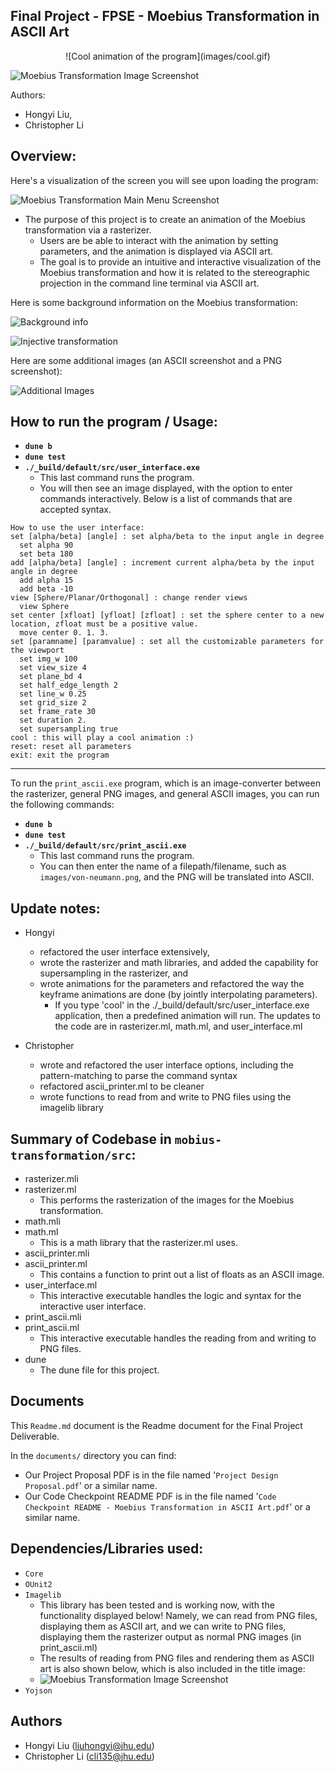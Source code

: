 Final Project - FPSE - Moebius Transformation in ASCII Art
--------------------------------

<p align=center>![Cool animation of the program](images/cool.gif)</p>

![Moebius Transformation Image Screenshot](images/moebius-presentation-screenshot.png)


Authors:
- Hongyi Liu,
- Christopher Li

## Overview:

Here's a visualization of the screen you will see upon loading the program:

![Moebius Transformation Main Menu Screenshot](images/ascii-main-menu.png)

- The purpose of this project is to create an animation of the Moebius transformation via a rasterizer.
  - Users are be able to interact with the animation by setting parameters, and the animation is displayed via ASCII art.
  - The goal is to provide an intuitive and interactive visualization of the Moebius transformation and how it is related to the stereographic projection in the command line terminal via ASCII art.

Here is some background information on the Moebius transformation:

![Background info](images/background-slide.png)

![Injective transformation](images/injective.png)

Here are some additional images (an ASCII screenshot and a PNG screenshot):

![Additional Images](images/additional-images.png)

## **How to run the program / Usage:**

- **`dune b`**
- **`dune test`**
- **`./_build/default/src/user_interface.exe`**
  - This last command runs the program.
  - You will then see an image displayed, with the option to enter commands interactively. Below is a list of commands that are accepted syntax.

```
How to use the user interface:
set [alpha/beta] [angle] : set alpha/beta to the input angle in degree
  set alpha 90
  set beta 180
add [alpha/beta] [angle] : increment current alpha/beta by the input 
angle in degree 
  add alpha 15
  add beta -10
view [Sphere/Planar/Orthogonal] : change render views
  view Sphere
set center [xfloat] [yfloat] [zfloat] : set the sphere center to a new 
location, zfloat must be a positive value.
  move center 0. 1. 3.
set [paramname] [paramvalue] : set all the customizable parameters for 
the viewport
  set img_w 100
  set view_size 4
  set plane_bd 4
  set half_edge_length 2
  set line_w 0.25
  set grid_size 2
  set frame_rate 30
  set duration 2.
  set supersampling true
cool : this will play a cool animation :)
reset: reset all parameters
exit: exit the program

```

------------------

To run the `print_ascii.exe` program, which is an image-converter between the rasterizer, general PNG images, and general ASCII images, you can run the following commands:

- **`dune b`**
- **`dune test`**
- **`./_build/default/src/print_ascii.exe`**
  - This last command runs the program.
  - You can then enter the name of a filepath/filename, such as `images/von-neumann.png`, and the PNG will be translated into ASCII.

## Update notes:

- Hongyi
  - refactored the user interface extensively,
  - wrote the rasterizer and math libraries, and added the capability for supersampling in the rasterizer, and
  - wrote animations for the parameters and refactored the way the keyframe animations are done (by jointly interpolating parameters).
    - If you type 'cool' in the ./_build/default/src/user_interface.exe application, then a predefined animation will run.
  The updates to the code are in rasterizer.ml, math.ml, and user_interface.ml

- Christopher
  - wrote and refactored the user interface options, including the pattern-matching to parse the command syntax
  - refactored ascii_printer.ml to be cleaner
  - wrote functions to read from and write to PNG files using the imagelib library


## Summary of Codebase in `mobius-transformation/src`:
- rasterizer.mli
- rasterizer.ml
  - This performs the rasterization of the images for the Moebius transformation.
- math.mli
- math.ml
  - This is a math library that the rasterizer.ml uses.
- ascii_printer.mli
- ascii_printer.ml
  - This contains a function to print out a list of floats as an ASCII image.
- user_interface.ml
  - This interactive executable handles the logic and syntax for the interactive user interface.
- print_ascii.mli
- print_ascii.ml
  - This interactive executable handles the reading from and writing to PNG files.
- dune
  - The dune file for this project.

## Documents

This `Readme.md` document is the Readme document for the Final Project Deliverable.

In the `documents/` directory you can find:
- Our Project Proposal PDF is in the file named '`Project Design Proposal.pdf`' or a similar name.
- Our Code Checkpoint README PDF is in the file named '`Code Checkpoint README - Moebius Transformation in ASCII Art.pdf`' or a similar name.

## Dependencies/Libraries used:

- `Core`
- `OUnit2`
- `Imagelib`
  - This library has been tested and is working now, with the functionality displayed below! Namely, we can read from PNG files, displaying them as ASCII art, and we can write to PNG files, displaying them the rasterizer output as normal PNG images (in print_ascii.ml)
  - The results of reading from PNG files and rendering them as ASCII art is also shown below, which is also included in the title image:
  - ![Moebius Transformation Image Screenshot](images/moebius-presentation-screenshot.png)
- `Yojson`

## Authors

- Hongyi Liu (liuhongyi@jhu.edu)
- Christopher Li (cli135@jhu.edu)
